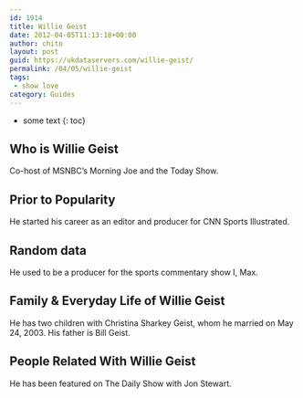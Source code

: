 ```yaml
---
id: 1914
title: Willie Geist
date: 2012-04-05T11:13:18+00:00
author: chito
layout: post
guid: https://ukdataservers.com/willie-geist/
permalink: /04/05/willie-geist
tags:
 - show love
category: Guides
---
```


* some text
{: toc}
          
          
## Who is  Willie Geist
                  
                  
                  
Co-host of MSNBC&#8217;s Morning Joe and the Today Show.
                  
                
                
                
## Prior to Popularity 
                  
                  
                  
He started his career as an editor and producer for CNN Sports Illustrated.
                  
                
                
                
## Random data 
                  
                  
                  
He used to be a producer for the sports commentary show I, Max.
                  
                
                
                
## Family & Everyday Life of Willie Geist
                  
                  
                  
He has two children with Christina Sharkey Geist, whom he married on May 24, 2003. His father is Bill Geist.
                  
                
                
                
## People Related With  Willie Geist
                  
                  
                  
He has been featured on The Daily Show with Jon Stewart.
                  
                
              
            
          
          
          
    
    
  
